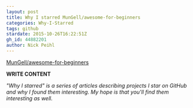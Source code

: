 ```yaml
---
layout: post
title: Why I starred MunGell/awesome-for-beginners
categories: Why-I-Starred
tags: github
stardate: 2015-10-26T16:22:51Z
gh_id: 44882201
author: Nick Peihl
---
```


[MunGell/awesome-for-beginners](https://github.com/MunGell/awesome-for-beginners)

**WRITE CONTENT**

*"Why I starred" is a series of articles describing projects I star on GitHub and why I found them interesting. My hope is that you'll find them interesting as well.*

